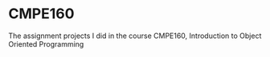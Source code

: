 # CMPE160
The assignment projects I did in the course CMPE160, Introduction to Object Oriented Programming
